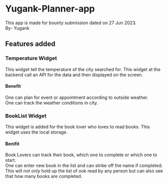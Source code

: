 # Yugank-Planner-app
This app is made for bounty submission dated on 27 Jun 2023.<br>
By- Yugank

## Features added
### Temperature Widget
This widget tell the temperature of the city searched for. This widget at the backend call an API for the data and then displayed on the screen.
#### Benefit
One can plan for event or appointment according to outside weather.<br>
One can track the weather conditions in city.<br>

### BookList Widget
This widget is added for the book lover who loves to read books. This widget uses the local storage.
#### Benifit
Book Lovers can track their book, which one to complete or which one to start.<br>
One can enter new book in the list and can strike off the name if completed. This will not only hold up the list of ook read by any person but can also see that how many books are completed.